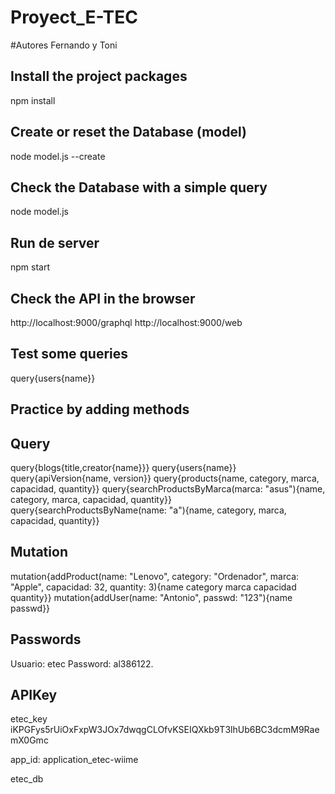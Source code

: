 # Proyect_E-TEC
#Autores Fernando y Toni
## Install the project packages

npm install

## Create or reset the Database (model)

node model.js --create

## Check the Database with a simple query

node model.js

## Run de server

npm start

## Check the API in the browser

http://localhost:9000/graphql
http://localhost:9000/web

## Test some queries

query{users{name}}

## Practice by adding methods

## Query
query{blogs{title,creator{name}}}
query{users{name}}
query{apiVersion{name, version}}
query{products{name, category, marca, capacidad, quantity}}
query{searchProductsByMarca(marca: "asus"){name, category, marca, capacidad, quantity}}
query{searchProductsByName(name: "a"){name, category, marca, capacidad, quantity}}

## Mutation
mutation{addProduct(name: "Lenovo", category: "Ordenador", marca: "Apple", capacidad: 32, quantity: 3){name category marca capacidad quantity}}
mutation{addUser(name: "Antonio", passwd: "123"){name passwd}}

## Passwords
Usuario: etec
Password: al386122.

## APIKey
etec_key
iKPGFys5rUiOxFxpW3JOx7dwqgCLOfvKSEIQXkb9T3lhUb6BC3dcmM9RaemX0Gmc

app_id: application_etec-wiime


etec_db

